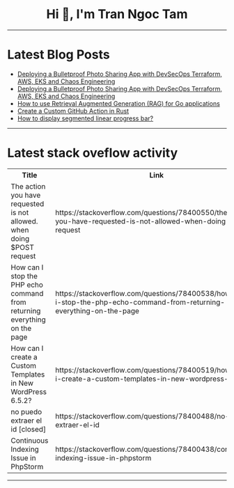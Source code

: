 <h1 align="center">Hi 👋, I'm Tran Ngoc Tam</h1>

---

# Latest Blog Posts 
<!-- BLOG-POST-LIST:START -->
- [Deploying a Bulletproof Photo Sharing App with DevSecOps Terraform, AWS, EKS and Chaos Engineering](https://dev.to/aws-builders/deploying-a-bulletproof-photo-sharing-app-with-devsecops-terraform-aws-eks-and-chaos-engineering-d25)
- [Deploying a Bulletproof Photo Sharing App with DevSecOps Terraform, AWS, EKS and Chaos Engineering](https://dev.to/aws-builders/deploying-a-bulletproof-photo-sharing-app-with-devsecops-terraform-aws-eks-and-chaos-engineering-4p57)
- [How to use Retrieval Augmented Generation &lpar;RAG&rpar; for Go applications](https://dev.to/aws/how-to-use-retrieval-augmented-generation-rag-for-go-applications-3b4j)
- [Create a Custom GitHub Action in Rust](https://dev.to/pnehrer/create-a-custom-github-action-in-rust-2al1)
- [How to display segmented linear progress bar?](https://dev.to/neuqzxy/how-to-display-segmented-linear-progress-bar-22k5)
<!-- BLOG-POST-LIST:END -->

---

# Latest stack oveflow activity
<table>
  <tr><th>Title</th><th>Link</th></tr>
  <!-- STACKOVERFLOW:START --><tr><td>The action you have requested is not allowed. when doing $POST request</td><td>https://stackoverflow.com/questions/78400550/the-action-you-have-requested-is-not-allowed-when-doing-post-request</td></tr><tr><td>How can I stop the PHP echo command from returning everything on the page</td><td>https://stackoverflow.com/questions/78400538/how-can-i-stop-the-php-echo-command-from-returning-everything-on-the-page</td></tr><tr><td>How can I create a Custom Templates in New WordPress 6.5.2?</td><td>https://stackoverflow.com/questions/78400519/how-can-i-create-a-custom-templates-in-new-wordpress-6-5-2</td></tr><tr><td>no puedo extraer el id [closed]</td><td>https://stackoverflow.com/questions/78400488/no-puedo-extraer-el-id</td></tr><tr><td>Continuous Indexing Issue in PhpStorm</td><td>https://stackoverflow.com/questions/78400438/continuous-indexing-issue-in-phpstorm</td></tr><!-- STACKOVERFLOW:END -->
</table>

---


